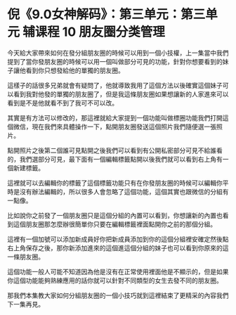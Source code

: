 # 倪《9.0女神解码》：第三单元：第三单元 辅课程 10 朋友圈分类管理

今天給大家帶來如何在發分組朋友圈的時候可以用到一個小技權，上一集當中我們提到了當你發朋友圈的時候可以用一個叫做部分可見的功能，針對你想要看到的妹子讓他看到你只想發給他的單獨的朋友圈。

這樣子的話很多兄弟就會有疑問了，他就導致我用了這個方法以後確實這個妹子可以看到我對他發的單獨的朋友圈了，但是我這條朋友圈如果想讓新的人家進來可以看到是不是他就看不到了我可不可以改。

其實是有方法可以修改的，那這裡就給大家提到一個功能叫做標圈功能我們打開這個微信，現在我們來具體操作一下，點開朋友圈發送這個照片我們隨便選一張照片。

點開照片之後第二個誰可見點開之後我們可以看到有公開私密部分可見不給誰看的，我們選部分可見，最下面有一個編輯標籤點開以後我們就可以看到右上角有一個新建標籤。

這裡就可以去編輯你的標籤了這個標籤功能只有在你發朋友圈的時候可以編輯你平時是沒有辦法編輯的，所以很多人會忽略了這個功能，這個其實也跟微信的分組有一點像。

比如說你之前發了一個朋友圈只是這個分組的內置可以看到，你想讓新的內置也看到這個朋友圈那怎麼辦很簡單你只要在編輯標籤裡面點開你之前的那個分組。

這裡有一個加號可以添加新成員好你把新成員添加到你的這個分組裡安確定然後點右上角保存之後，那你新添加進來的這個進這個分組的妹子也可以看到你原來的這一條朋友圈。

這個功能一般人可能不知道因為他是沒有在正常使用裡面他是不顯示的，但是如果你這個功能能夠熟練應用的話你就可以針對不同類型的女生去發不同的朋友圈。

那我們本集教大家如何分組朋友圈的一個小技巧就到這裡結束了更精采的內容我們下一集再見。